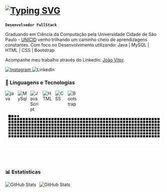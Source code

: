 
#  [![Typing SVG](https://readme-typing-svg.herokuapp.com?size=30&duration=3000&color=00FF00&lines=Olá,+eu+sou+João+Vitor;Desenvolvedor+Java+Júnior;Sempre+aprendendo+e+evoluindo)](https://git.io/typing-svg)


**`Desenvolvedor FullStack`**

Graduando em Ciência da Computação pela Universidade Cidade de São Paulo - [UNICID](https://www.unicid.edu.br/)
venho trilhando um caminho cheio de aprendizagens constantes. Com foco no Desenvolvimento utilizando: Java | MySQL | HTML | CSS | Bootstrap

Acompanhe meu trabalho através do Linkedin: [João Vitor](https://www.linkedin.com/in/jo%C3%A3o-vitor-martins-de-oliveira-628a94213/).
<p align="left">
  <a href="https://instagram.com/jv_harz" target="_blank">
    <img 
      alt="Instagram" 
      title="Me siga no Instagram" 
      src="https://img.shields.io/badge/Instagram-%23E4405F.svg?&style=for-the-badge&logo=instagram&logoColor=white"
    />
  </a>
     <a [href="https://www.linkedin.com/in/seuusuario" target="_blank"](https://www.linkedin.com/in/jo%C3%A3o-vitor-martins-de-oliveira-628a94213/)>
    <img 
      alt="LinkedIn" 
      title="Conecte-se comigo no LinkedIn" 
      src="https://img.shields.io/badge/LinkedIn-%230A66C2.svg?&style=for-the-badge&logo=linkedin&logoColor=white"
    />
  </a>
</p>


### 🤖 Linguagens e Tecnologias

<img 
    align="left" 
    alt="java"
    title="java" 
    width="30px" 
    style="padding-right: 10px;" 
    src="https://cdn.jsdelivr.net/gh/devicons/devicon/icons/java/java-original.svg"
/>
<img 
    align="left" 
    alt="MySql"
    title="MySql" 
    width="30px" 
    style="padding-right: 10px;" 
    src="https://cdn.jsdelivr.net/gh/devicons/devicon/icons/mysql/mysql-original.svg"
/>
<img 
    align="left" 
    alt="JavaScript"
    title="JavaScript" 
    width="30px" 
    style="padding-right: 10px;" 
    src="https://cdn.jsdelivr.net/gh/devicons/devicon/icons/javascript/javascript-original.svg"
/>
<img 
    align="left" 
    alt="HTML"
    title="HTML" 
    width="30px" 
    style="padding-right: 10px;" 
    src="https://cdn.jsdelivr.net/gh/devicons/devicon@latest/icons/html5/html5-original.svg" 
/>
<img 
    align="left" 
    alt="CSS" 
    title="CSS"
    width="30px" 
    style="padding-right: 10px;" 
    src="https://cdn.jsdelivr.net/gh/devicons/devicon@latest/icons/css3/css3-original.svg" 
/>

<img 
    align="left" 
    alt="Bootstrap"
    title="Bootstrap" 
    width="30px" 
    style="padding-right: 10px;" 
    src="https://cdn.jsdelivr.net/gh/devicons/devicon@latest/icons/bootstrap/bootstrap-original.svg" 
/>
<picture align="center">
  <source media="(prefers-color-scheme: dark)" srcset="https://raw.githubusercontent.com/jvcod3r/jvcod3r/output/github-contribution-grid-snake-dark.svg">
  <source media="(prefers-color-scheme: light)" srcset="https://raw.githubusercontent.com/jvcod3r/jvcod3r/output/github-contribution-grid-snake-dark.svg">
  <img align="center" alt="github contribution grid snake animation" src="https://raw.githubusercontent.com/jvcod3r/jvcod3r/output/github-contribution-grid-snake.svg">
</picture>


<br/>
<br/>

### 📊 Estatísticas

<p>
  <img 
    align="left" 
    alt="GitHub Stats" 
    height="200" 
    style="padding-right: 10px;" 
    src="https://github-readme-stats.vercel.app/api?username=jvcod3r&show_icons=true&theme=midnight-purple&include_all_commits=true&locale=pt-br" 
  />

<img 
      align="left" 
      alt="GitHub Stats" 
      height="200" 
      src="https://github-readme-stats.vercel.app/api/top-langs/?username=jvcod3r&theme=midnight-purple&layout=compact&custom_title=Tecnologias&langs_count=9" 
  />

</p>

